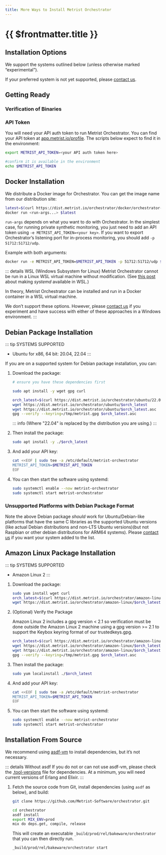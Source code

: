 ```yaml
---
title: More Ways to Install Metrist Orchestrator
---
```


# {{ $frontmatter.title }}

## Installation Options

We support the systems outlined below (unless otherwise marked “experimental”).

If your preferred system is not yet supported, please [contact us](mailto:support@metrist.io?subject=Please%20support%20my%20preferred%20OS).

## Getting Ready

### Verification of Binaries

<!--@include: /parts/verification-of-binaries.md-->

### API Token

You will need your API auth token to run Metrist Orchestrator. You can find your API token at [app.metrist.io/profile](https://app.metrist.io/profile). The scripts below expect to find it in the environment:

```sh
export METRIST_API_TOKEN=<your API auth token here>

#confirm it is available in the environment
echo $METRIST_API_TOKEN
```

## Docker Installation

We distribute a Docker image for Orchestrator. You can get the image name from our distribution site:

```sh
latest=$(curl https://dist.metrist.io/orchestrator/docker/orchestrator-latest.txt)
docker run <run-args...> $latest
```

`run-args` depends on what you want to do with Orchestrator. In the simplest case, for running private synthetic monitoring, you just need to add an API token using `-e METRIST_API_TOKEN=<your key>`. If you want to export Orchestrator’s listening port for in-process monitoring, you should add `-p 51712:51712/udp`.

Example with both arguments:

```sh
docker run -e METRIST_API_TOKEN=$METRIST_API_TOKEN -p 51712:51712/udp $latest
```
::: details WSL (Windows Subsystem for Linux) <Badge type="warning" text="experimental" />
Metrist Orchestrator cannot be run in a Linux WSL virtual machine without modification. (See [this post](https://devblogs.microsoft.com/commandline/systemd-support-is-now-available-in-wsl/) about making _systemd_ available in WSL.)

In theory, Metrist Orchestrator can be installed and run in a Docker container in a WSL virtual machine.

We don’t support these options. However, please [contact us](mailto:support@metrist.io) if you experiment and have success with either of these approaches in a Windows environment.
:::


## Debian Package Installation

::: tip SYSTEMS SUPPORTED
* Ubuntu for x86, 64 bit: 20.04, 22.04
:::

If you are on a supported system for Debian package installation, you can:

1. Download the package:

	```sh
	# ensure you have these dependencies first

	sudo apt install -y wget gpg curl
	```

	```sh
	orch_latest=$(curl https://dist.metrist.io/orchestrator/ubuntu/22.04.x86_64.latest.txt)
	wget https://dist.metrist.io/orchestrator/ubuntu/$orch_latest
	wget https://dist.metrist.io/orchestrator/ubuntu/$orch_latest.asc
	gpg --verify --keyring=/tmp/metrist.gpg $orch_latest.asc
	```

	::: info
	(Where "22.04" is replaced by the distribution you are using.)
	:::

1. Then install the package:

	```sh
	sudo apt install -y ./$orch_latest
	```

1. And add your API key:

	```sh
	cat <<EOF | sudo tee -a /etc/default/metrist-orchestrator
	METRIST_API_TOKEN=$METRIST_API_TOKEN
	EOF
	```

1. You can then start the software using systemd:

	```sh
	sudo systemctl enable --now metrist-orchestrator
	sudo systemctl start metrist-orchestrator
	```
<!--@include: /parts/systemctl-process-tips(indented).md-->

### Unsupported Platforms with Debian Package Format <Badge type="warning" text="experimental" />

Note the above Debian package _should_ work for Ubuntu/Debian-like platforms that have the same C libraries as the supported Ubuntu versions (like actual Debian distributions and non-LTS Ubuntu versions)(but not Raspbian or other debian distributions for ARM64 systems). Please [contact us](mailto:support@metrist.io) if you want your system added to the list.

## Amazon Linux Package Installation

::: tip SYSTEMS SUPPORTED
* Amazon Linux 2
:::

1. Download the package:

	```sh
	sudo yum install wget curl
	orch_latest=$(curl https://dist.metrist.io/orchestrator/amazon-linux/2.x86_64.latest.txt)
	wget https://dist.metrist.io/orchestrator/amazon-linux/$orch_latest
	```

1. (Optional) Verify the Package

	Amazon Linux 2 includes a gpg version < 2.1 so verification must be done outside the Amazon Linux 2 machine using a gpg version >= 2.1 to support the Keybox keyring format of our trustedkeys.gpg.

	```sh
	orch_latest=$(curl https://dist.metrist.io/orchestrator/amazon-linux/2.x86_64.latest.txt)
	wget https://dist.metrist.io/orchestrator/amazon-linux/$orch_latest
	wget https://dist.metrist.io/orchestrator/amazon-linux/$orch_latest.asc
	gpg --verify --keyring=/tmp/metrist.gpg $orch_latest.asc
	```

1. Then install the package:

	```sh
	sudo yum localinstall ./$orch_latest
	```

1. And add your API key:

	```sh
	cat <<EOF | sudo tee -a /etc/default/metrist-orchestrator
	METRIST_API_TOKEN=$METRIST_API_TOKEN
	EOF
	```

1. You can then start the software using systemd:

	```sh
	sudo systemctl enable --now metrist-orchestrator
	sudo systemctl start metrist-orchestrator
	```

<!--@include: /parts/systemctl-process-tips(indented).md-->

## Installation From Source <Badge type="warning" text="experimental" />

We recommend using [asdf-vm](https://asdf-vm.com/) to install dependencies, but it’s not necessary.

::: details Without asdf
If you do not or can not use asdf-vm, please check the [.tool-versions](https://github.com/Metrist-Software/orchestrator/blob/main/.tool-versions) file for dependencies. At a minimum, you will need current versions of Erlang and Elixir.
:::

1. Fetch the source code from Git, install dependencies (using `asdf` as below), and build:

	```sh
	git clone https://github.com/Metrist-Software/orchestrator.git
	```
	```sh
	cd orchestrator
	asdf install
	export MIX_ENV=prod
	mix do deps.get, compile, release
	```

	This will create an executable `_build/prod/rel/bakeware/orchestrator` that you can then directly run.

	```sh
	_build/prod/rel/bakeware/orchestrator start
	```
